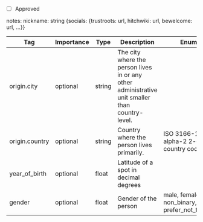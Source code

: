 - [ ] Approved


notes:
nickname: string
{socials: {trustroots: url, hitchwiki: url, bewelcome: url, ...}}


| Tag                | Importance   | Type    | Description                                                                 | Enum                                         | Example |
|--------------------|--------------|---------|-----------------------------------------------------------------------------|----------------------------------------------|---------|
| origin.city        | optional  | string  | The city where the person lives in or any other administrative unit smaller than country-level. |                                              |         |
| origin.country     | optional  | string  | Country where the person lives primarily.                                   | ISO 3166-1 alpha-2 2-digit country codes     |         |
| year_of_birth      | optional  | float   | Latitude of a spot in decimal degrees                                       |                                              |         |
| gender             | optional  | float   | Gender of the person                                                        | male, female, non_binary, prefer_not_to_say  |         |
